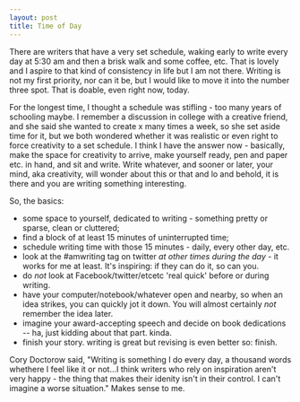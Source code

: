```yaml
---
layout: post
title: Time of Day
---
```


There are writers that have a very set schedule, waking early to write every day at 5:30 am and then a brisk walk and some coffee, etc. That is lovely and I aspire to that kind of consistency in life but I am not there. Writing is not my first priority, nor can it be, but I would like to move it into the number three spot. That is doable, even right now, today. 

For the longest time, I thought a schedule was stifling - too many years of schooling maybe. I remember a discussion in college with a creative friend, and she said she wanted to create x many times a week, so she set aside time for it, but we both wondered whether it was realistic or even right to force creativity to a set schedule. I think I have the answer now - basically, make the space for creativity to arrive, make yourself ready, pen and paper etc. in hand, and sit and write. Write whatever, and sooner or later, your mind, aka creativity, will wonder about this or that and lo and behold, it is there and you are writing something interesting. 

So, the basics: 

* 	some space to yourself, dedicated to writing - something pretty or sparse, clean or cluttered;
* 	find a block of at least 15 minutes of uninterrupted time;
* 	schedule writing time with those 15 minutes - daily, every other day, etc.
* 	look at the #amwriting tag on twitter *at other times during the day* - it works for me at least. It's inspiring: if they can do it, so can you. 
* 	do *not* look at Facebook/twitter/etcetc 'real quick' before or during writing. 
* 	have your computer/notebook/whatever open and nearby, so when an idea strikes, you can quickly jot it down. You will almost certainly *not* remember the idea later. 
* 	imagine your award-accepting speech and decide on book dedications -- ha, just kidding about that part. kinda.
* 	finish your story. writing is great but revising is even better so: finish.

Cory Doctorow said, "Writing is something I do every day, a thousand words whethere I feel like it or not...I think writers who rely on inspiration aren't very happy - the thing that makes their idenity isn't in their control. I can't imagine a worse situation." Makes sense to me.